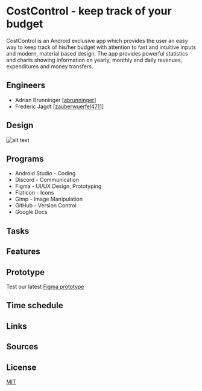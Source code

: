 # CostControl - keep track of your budget

CostControl is an Android exclusive app which provides the user an easy way to keep track of his/her budget with attention to fast and intuitive inputs and modern, material based design. The app provides powerful statistics and charts showing information on yearly, monthly and daily revenues, expenditures and money transfers. 

## Engineers
* Adrian Brunninger [[abrunninger](https://github.com/abrunninger)]
* Frederic Jagdt [[zauberwuerfel4711](https://github.com/zauberwuerfel4711)]

## Design
![alt text](https://cdn.discordapp.com/attachments/404674045809000449/709860464540254218/halfway_through.png "Design Mockup (12.05.2020, 22:40)")

## Programs
* Android Studio - Coding
* Discord - Communication
* Figma - UI/UX Design, Prototyping
* Flaticon - Icons
* Gimp - Image Manipulation
* GitHub - Version Control
* Google Docs

## Tasks

## Features

## Prototype
Test our latest [Figma prototype](https://www.figma.com/proto/yp1Z67otKwbJT0Nk3EW72S/Budgeting-App?node-id=1%3A3&viewport=571%2C310%2C0.49484071135520935&scaling=scale-down)

## Time schedule

## Links

## Sources

## License
[MIT](https://choosealicense.com/licenses/mit/)
